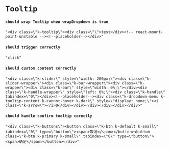 # `Tooltip`

#### `should wrap Tooltip when wrapDropdown is true`

```
"<div class=\"k-tooltip\"><div class=\"\">test</div><!-- react-mount-point-unstable --><!--placeholder--></div>"
```

#### `should trigger correctly`

```
"click"
```

#### `should custom content correctly`

```
"<div class=\"k-slider\" style=\"width: 200px;\"><div class=\"k-slider-wrapper\"><div class=\"k-bar-wrapper\"><div class=\"k-wrapper\"><div class=\"k-bar\" style=\"width: 0%;\"></div><div class=\"k-handle-wrapper\" style=\"left: 0%;\"><div class=\"k-handle\" tabindex=\"0\"></div><!--placeholder--><div class=\"k-dropdown-menu k-tooltip-content k-cannot-hover k-dark\" style=\"display: none;\"><i class=\"k-arrow\"></i>0</div></div></div></div></div></div>"
```

#### `should handle confirm tooltip corectly`

```
"<div class=\"k-buttons\"><button class=\"k-btn k-default k-small\" tabindex=\"0\" type=\"button\"><span>取消</span></button><button class=\"k-btn k-primary k-small\" tabindex=\"0\" type=\"button\"><span>确定</span></button></div>"
```

